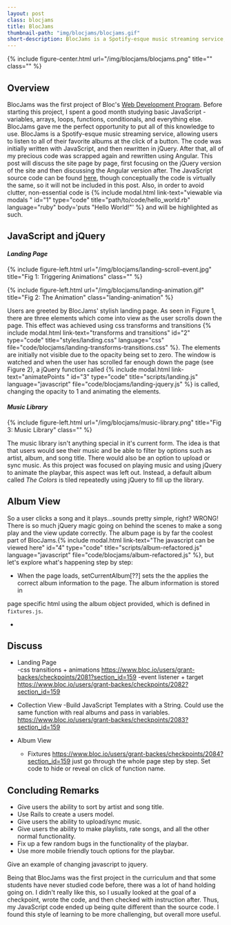 ```yaml
---
layout: post
class: blocjams
title: BlocJams
thumbnail-path: "img/blocjams/blocjams.gif"
short-description: BlocJams is a Spotify-esque music streaming service, allowing users to listen to all of their favorite albums at the click of a button.
---
```


{% include figure-center.html url="/img/blocjams/blocjams.png" title="" class="" %}


## Overview
BlocJams was the first project of Bloc's [Web Development Program](https://www.bloc.io/web-developer-track/syllabus?mkt_tok=eyJpIjoiTjJVeVpXUmlaVGs0WmpFeCIsInQiOiJlVmtWQlRcL202STlXQUVSaVpmWnUrTEo0amJXMmhEZ1wvTE5LYUtmVHBycUY4blhrKzZtMWlTNGZJa2pocDAwb2xsMWE1cUU5eTFxWDZES3pJQWFqS0p1SXMzYTcxcnJic0ZNZnpaSGRVNDhpNExjaUZuYms1ZDloMXZ6OUxzQ1hzIn0%3D). Before starting this project, I spent a good month studying basic JavaScript - variables, arrays, loops, functions, conditionals, and everything else. BlocJams gave me the perfect opportunity to put all of this knowledge to use. BlocJams is a Spotify-esque music streaming service, allowing users to listen to all of their favorite albums at the click of a button. The code was initially written with JavaScript, and then rewritten in jQuery. After that, all of my precious code was scrapped again and rewritten using Angular. This post will discuss the site page by page, first focusing on the jQuery version of the site and then discussing the Angular version after. The JavaScript source code can be found [here](https://github.com/baka-san/bloc-jams/tree/checkpoint-15-html-css), though conceptually the code is virtually the same, so it will not be included in this post. Also, in order to avoid clutter, non-essential code is {% 
include modal.html link-text="viewable via modals " id="1" type="code" title="path/to/code/hello_world.rb" language="ruby" 
body='puts "Hello World!"'
%} and will be highlighted as such.

## JavaScript and jQuery

#### *Landing Page*

{% include figure-left.html url="/img/blocjams/landing-scroll-event.jpg" title="Fig 1: Triggering Animations" class="" %}

{% include figure-left.html url="/img/blocjams/landing-animation.gif" title="Fig 2: The Animation" class="landing-animation" %}

Users are greeted by BlocJams' stylish landing page. As seen in Figure 1, there are three elements which come into view as the user scrolls down the page. This effect was achieved using css transforms and transitions {% include modal.html link-text="transforms and transitions" id="2" type="code" title="styles/landing.css" language="css" file="code/blocjams/landing-transforms-transitions.css" %}. The elements are initially not visible due to the opacity being set to zero. The window is watched and when the user has scrolled far enough down the page (see Figure 2), a jQuery function called {% include modal.html link-text="animatePoints " id="3" type="code" title="scripts/landing.js" language="javascript" file="code/blocjams/landing-jquery.js" %}  is called, changing the opacity to 1 and animating the elements.


#### *Music Library*
{% include figure-left.html url="/img/blocjams/music-library.png" title="Fig 3: Music Library" class="" %}

The music library isn't anything special in it's current form. The idea is that that users would see their music and be able to filter by options such as artist, album, and song title. There would also be an option to upload or sync music. As this project was focused on playing music and using jQuery to animate the playbar, this aspect was left out. Instead, a default album called *The Colors* is tiled repeatedly using jQuery to fill up the library.


## Album View

So a user clicks a song and it plays...sounds pretty simple, right? WRONG! There is so much jQuery magic going on behind the scenes to make a song play and the view update correctly. The album page is by far the coolest part of BlocJams.{% include modal.html link-text="The javascript can be viewed here" id="4" type="code" title="scripts/album-refactored.js" language="javascript" file="code/blocjams/album-refactored.js" %}, but let's explore what's happening step by step:

- When the page loads, setCurrentAlbum[??] sets the the applies the correct album information to the page. The album information is stored in 

page specific html using the album object provided, which is defined in `fixtures.js`.

- 

## Discuss
- Landing Page  
  -css transitions + animations https://www.bloc.io/users/grant-backes/checkpoints/2081?section_id=159
  -event listener + target https://www.bloc.io/users/grant-backes/checkpoints/2082?section_id=159

- Collection View
  -Build JavaScript Templates with a String. Could use the same function with real albums and pass in variables. https://www.bloc.io/users/grant-backes/checkpoints/2083?section_id=159 

- Album View
  - Fixtures https://www.bloc.io/users/grant-backes/checkpoints/2084?section_id=159
  just go through the whole page step by step. Set code to hide or reveal on click of function name.





## Concluding Remarks
- Give users the ability to sort by artist and song title.
- Use Rails to create a users model. 
- Give users the ability to upload/sync music.
- Give users the ability to make playlists, rate songs, and all the other normal functionality.
- Fix up a few random bugs in the functionality of the playbar.
- Use more mobile friendly touch options for the playbar.



Give an example of changing javascript to jquery.

Being that BlocJams was the first project in the curriculum and that some students have never studied code before, there was a lot of hand holding going on. I didn't really like this, so I usually looked at the goal of a checkpoint, wrote the code, and then checked with instruction after. Thus, my JavaScript code ended up being quite different than the source code. I found this style of learning to be more challenging, but overall more useful. 
